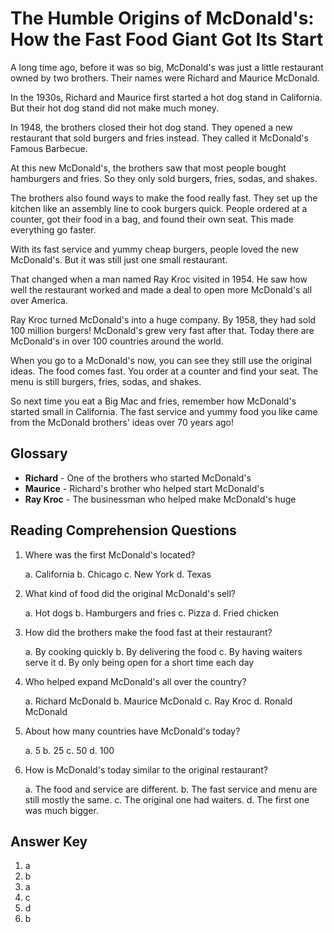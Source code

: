# The Humble Origins of McDonald's: How the Fast Food Giant Got Its Start

A long time ago, before it was so big, McDonald's was just a little restaurant owned by two brothers. Their names were Richard and Maurice McDonald.

In the 1930s, Richard and Maurice first started a hot dog stand in California. But their hot dog stand did not make much money.

In 1948, the brothers closed their hot dog stand. They opened a new restaurant that sold burgers and fries instead. They called it McDonald's Famous Barbecue.

At this new McDonald's, the brothers saw that most people bought hamburgers and fries. So they only sold burgers, fries, sodas, and shakes.

The brothers also found ways to make the food really fast. They set up the kitchen like an assembly line to cook burgers quick. People ordered at a counter, got their food in a bag, and found their own seat. This made everything go faster.

With its fast service and yummy cheap burgers, people loved the new McDonald's. But it was still just one small restaurant.

That changed when a man named Ray Kroc visited in 1954. He saw how well the restaurant worked and made a deal to open more McDonald's all over America.

Ray Kroc turned McDonald's into a huge company. By 1958, they had sold 100 million burgers! McDonald's grew very fast after that. Today there are McDonald's in over 100 countries around the world.

When you go to a McDonald's now, you can see they still use the original ideas. The food comes fast. You order at a counter and find your seat. The menu is still burgers, fries, sodas, and shakes.

So next time you eat a Big Mac and fries, remember how McDonald's started small in California. The fast service and yummy food you like came from the McDonald brothers' ideas over 70 years ago!

## Glossary

- **Richard** - One of the brothers who started McDonald's
- **Maurice** - Richard's brother who helped start McDonald's
- **Ray Kroc** - The businessman who helped make McDonald's huge

## Reading Comprehension Questions

1. Where was the first McDonald's located?

   a. California
   b. Chicago
   c. New York
   d. Texas

2. What kind of food did the original McDonald's sell?

   a. Hot dogs
   b. Hamburgers and fries
   c. Pizza
   d. Fried chicken

3. How did the brothers make the food fast at their restaurant?

   a. By cooking quickly
   b. By delivering the food
   c. By having waiters serve it
   d. By only being open for a short time each day

4. Who helped expand McDonald's all over the country?

   a. Richard McDonald
   b. Maurice McDonald
   c. Ray Kroc
   d. Ronald McDonald

5. About how many countries have McDonald's today?

   a. 5
   b. 25
   c. 50
   d. 100

6. How is McDonald's today similar to the original restaurant?

   a. The food and service are different.
   b. The fast service and menu are still mostly the same.
   c. The original one had waiters.
   d. The first one was much bigger.

## Answer Key

1. a
2. b
3. a
4. c
5. d
6. b
